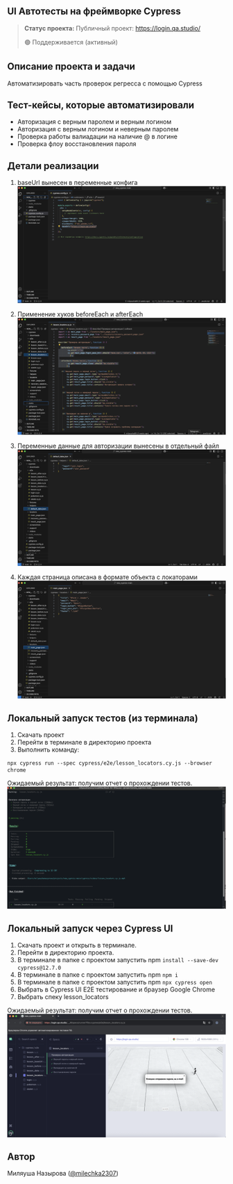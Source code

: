 <h2>UI Автотесты на фреймворке Cypress</h2>

> **Статус проекта:**
> Публичный проект: https://login.qa.studio/
> 
> 🟢 Поддерживается (активный) 

## Описание проекта и задачи
Автоматизировать часть проверок регресса с помощью Cypress

## Тест-кейсы, которые автоматизировали
* Авторизация с верным паролем и верным логином
* Авторизация c верным логином и неверным паролем
* Проверка работы валиадации на наличие @ в логине
* Проверка флоу восстановления пароля

## Детали реализации

1. baseUrl вынесен в переменные конфига
![image](https://github.com/milyausha-qa/cypress1.js/blob/main/new_cypress-main/baseURL.png)

2. Применение хуков beforeEach и afterEach
![image](https://github.com/milyausha-qa/cypress1.js/blob/main/new_cypress-main/hooks.png)

3. Переменные данные для авторизации вынесены в отдельный файл
![image](https://github.com/milyausha-qa/cypress1.js/blob/main/new_cypress-main/user_data.png)

4. Каждая страница описана в формате объекта с локаторами
![image](https://github.com/milyausha-qa/cypress1.js/blob/main/new_cypress-main/locators.png)

## Локальный запуск тестов (из терминала)
1. Скачать проект
2. Перейти в терминале в директорию проекта
2. Выполнить команду:
```
npx cypress run --spec cypress/e2e/lesson_locators.cy.js --browser chrome
```
Ожидаемый результат: получим отчет о прохождении тестов.
![image](https://github.com/milyausha-qa/cypress1.js/blob/main/new_cypress-main/terminal.png)


## Локальный запуск через Cypress UI
1. Скачать проект и открыть в терминале.
2. Перейти в директорию проекта.
3. В терминале в папке с проектом запустить npm `install --save-dev cypress@12.7.0`
4. В терминале в папке с проектом запустить npm `npm i`
5. В терминале в папке с проектом запустить npm `npx cypress open`
6. Выбрать в Cypress UI E2E тестирование и браузер Google Chrome
7. Выбрать спеку lesson_locators

Ожидаемый результат: получим отчет о прохождении тестов.
![image](https://github.com/milyausha-qa/cypress1.js/blob/main/new_cypress-main/cypress.png)


## Автор

Миляуша Назырова ([@milechka2307](https://t.me/milechka2307))
